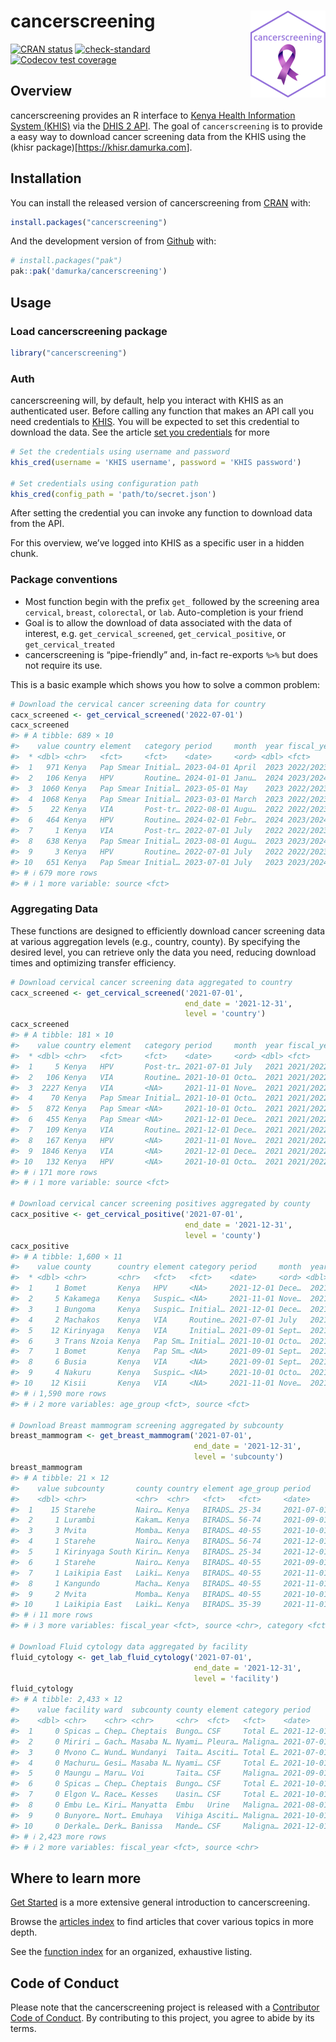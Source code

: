 
# cancerscreening <a href="https://cancerscreening.damurka.com"><img src="man/figures/logo.png" align="right" height="139" alt="cancerscreening website" /></a>

<!-- badges: start -->

[![CRAN
status](https://www.r-pkg.org/badges/version/cancerscreening)](https://CRAN.R-project.org/package=cancerscreening)
[![check-standard](https://github.com/damurka/cancerscreening/actions/workflows/R-CMD-check.yaml/badge.svg)](https://github.com/damurka/cancerscreening/actions/workflows/R-CMD-check.yaml)
[![Codecov test
coverage](https://codecov.io/gh/damurka/cancerscreening/branch/main/graph/badge.svg)](https://app.codecov.io/gh/damurka/cancerscreening?branch=main)
<!-- badges: end -->

## Overview

cancerscreening provides an R interface to [Kenya Health Information
System (KHIS)](https://hiskenya.org) via the [DHIS 2
API](https://docs.dhis2.org/en/develop/using-the-api/dhis-core-version-master/introduction.html).
The goal of `cancerscreening` is to provide a easy way to download
cancer screening data from the KHIS using the (khisr
package)\[<https://khisr.damurka.com>\].

## Installation

You can install the released version of cancerscreening from
[CRAN](https://cran.r-project.org/) with:

``` r
install.packages("cancerscreening")
```

And the development version of from [Github](https://github.com) with:

``` r
# install.packages("pak")
pak::pak('damurka/cancerscreening')
```

## Usage

### Load cancerscreening package

``` r
library("cancerscreening")
```

### Auth

cancerscreening will, by default, help you interact with KHIS as an
authenticated user. Before calling any function that makes an API call
you need credentials to [KHIS](https://hiskenya.org). You will be
expected to set this credential to download the data. See the article
[set you
credentials](https://cancerscreening.damurka.com/articles/set-your-credentials.html)
for more

``` r
# Set the credentials using username and password
khis_cred(username = 'KHIS username', password = 'KHIS password')

# Set credentials using configuration path
khis_cred(config_path = 'path/to/secret.json')
```

After setting the credential you can invoke any function to download
data from the API.

For this overview, we’ve logged into KHIS as a specific user in a hidden
chunk.

### Package conventions

- Most function begin with the prefix `get_` followed by the screening
  area `cervical`, `breast`, `colorectal`, or `lab`. Auto-completion is
  your friend
- Goal is to allow the download of data associated with the data of
  interest, e.g. `get_cervical_screened`, `get_cervical_positive`, or
  `get_cervical_treated`
- cancerscreening is “pipe-friendly” and, in-fact re-exports `%>%` but
  does not require its use.

This is a basic example which shows you how to solve a common problem:

``` r
# Download the cervical cancer screening data for country
cacx_screened <- get_cervical_screened('2022-07-01')
cacx_screened
#> # A tibble: 689 × 10
#>    value country element   category period     month  year fiscal_year age_group
#>  * <dbl> <chr>   <fct>     <fct>    <date>     <ord> <dbl> <fct>       <fct>    
#>  1   971 Kenya   Pap Smear Initial… 2023-04-01 April  2023 2022/2023   25-49    
#>  2   106 Kenya   HPV       Routine… 2024-01-01 Janu…  2024 2023/2024   25-49    
#>  3  1060 Kenya   Pap Smear Initial… 2023-05-01 May    2023 2022/2023   25-49    
#>  4  1068 Kenya   Pap Smear Initial… 2023-03-01 March  2023 2022/2023   25-49    
#>  5    22 Kenya   VIA       Post-tr… 2022-08-01 Augu…  2022 2022/2023   <25      
#>  6   464 Kenya   HPV       Routine… 2024-02-01 Febr…  2024 2023/2024   25-49    
#>  7     1 Kenya   VIA       Post-tr… 2022-07-01 July   2022 2022/2023   <25      
#>  8   638 Kenya   Pap Smear Initial… 2023-08-01 Augu…  2023 2023/2024   25-49    
#>  9     3 Kenya   HPV       Routine… 2022-07-01 July   2022 2022/2023   <25      
#> 10   651 Kenya   Pap Smear Initial… 2023-07-01 July   2023 2023/2024   25-49    
#> # ℹ 679 more rows
#> # ℹ 1 more variable: source <fct>
```

### Aggregating Data

These functions are designed to efficiently download cancer screening
data at various aggregation levels (e.g., country, county). By
specifying the desired level, you can retrieve only the data you need,
reducing download times and optimizing transfer efficiency.

``` r
# Download cervical cancer screening data aggregated to country
cacx_screened <- get_cervical_screened('2021-07-01',
                                       end_date = '2021-12-31',
                                       level = 'country')
cacx_screened
#> # A tibble: 181 × 10
#>    value country element   category period     month  year fiscal_year age_group
#>  * <dbl> <chr>   <fct>     <fct>    <date>     <ord> <dbl> <fct>       <fct>    
#>  1     5 Kenya   HPV       Post-tr… 2021-07-01 July   2021 2021/2022   <25      
#>  2   106 Kenya   VIA       Routine… 2021-10-01 Octo…  2021 2021/2022   <25      
#>  3  2227 Kenya   VIA       <NA>     2021-11-01 Nove…  2021 2021/2022   50+      
#>  4    70 Kenya   Pap Smear Initial… 2021-10-01 Octo…  2021 2021/2022   25-49    
#>  5   872 Kenya   Pap Smear <NA>     2021-10-01 Octo…  2021 2021/2022   50+      
#>  6   455 Kenya   Pap Smear <NA>     2021-12-01 Dece…  2021 2021/2022   50+      
#>  7   109 Kenya   VIA       Routine… 2021-12-01 Dece…  2021 2021/2022   <25      
#>  8   167 Kenya   HPV       <NA>     2021-11-01 Nove…  2021 2021/2022   <25      
#>  9  1846 Kenya   VIA       <NA>     2021-12-01 Dece…  2021 2021/2022   50+      
#> 10   132 Kenya   HPV       <NA>     2021-10-01 Octo…  2021 2021/2022   <25      
#> # ℹ 171 more rows
#> # ℹ 1 more variable: source <fct>

# Download cervical cancer screening positives aggregated by county
cacx_positive <- get_cervical_positive('2021-07-01',
                                       end_date = '2021-12-31',
                                       level = 'county')
cacx_positive
#> # A tibble: 1,600 × 11
#>    value county      country element category period     month  year fiscal_year
#>  * <dbl> <chr>       <chr>   <fct>   <fct>    <date>     <ord> <dbl> <fct>      
#>  1     1 Bomet       Kenya   HPV     <NA>     2021-12-01 Dece…  2021 2021/2022  
#>  2     5 Kakamega    Kenya   Suspic… <NA>     2021-11-01 Nove…  2021 2021/2022  
#>  3     1 Bungoma     Kenya   Suspic… Initial… 2021-12-01 Dece…  2021 2021/2022  
#>  4     2 Machakos    Kenya   VIA     Routine… 2021-07-01 July   2021 2021/2022  
#>  5    12 Kirinyaga   Kenya   VIA     Initial… 2021-09-01 Sept…  2021 2021/2022  
#>  6     3 Trans Nzoia Kenya   Pap Sm… Initial… 2021-10-01 Octo…  2021 2021/2022  
#>  7     1 Bomet       Kenya   Pap Sm… <NA>     2021-09-01 Sept…  2021 2021/2022  
#>  8     6 Busia       Kenya   VIA     <NA>     2021-09-01 Sept…  2021 2021/2022  
#>  9     4 Nakuru      Kenya   Suspic… <NA>     2021-10-01 Octo…  2021 2021/2022  
#> 10    12 Kisii       Kenya   VIA     <NA>     2021-11-01 Nove…  2021 2021/2022  
#> # ℹ 1,590 more rows
#> # ℹ 2 more variables: age_group <fct>, source <fct>

# Download Breast mammogram screening aggregated by subcounty
breast_mammogram <- get_breast_mammogram('2021-07-01', 
                                         end_date = '2021-12-31',
                                         level = 'subcounty')
breast_mammogram
#> # A tibble: 21 × 12
#>    value subcounty       county country element age_group period     month  year
#>    <dbl> <chr>           <chr>  <chr>   <fct>   <fct>     <date>     <ord> <dbl>
#>  1    15 Starehe         Nairo… Kenya   BIRADS… 25-34     2021-07-01 July   2021
#>  2     1 Lurambi         Kakam… Kenya   BIRADS… 56-74     2021-09-01 Sept…  2021
#>  3     3 Mvita           Momba… Kenya   BIRADS… 40-55     2021-10-01 Octo…  2021
#>  4     1 Starehe         Nairo… Kenya   BIRADS… 56-74     2021-12-01 Dece…  2021
#>  5     1 Kirinyaga South Kirin… Kenya   BIRADS… 25-34     2021-12-01 Dece…  2021
#>  6     1 Starehe         Nairo… Kenya   BIRADS… 40-55     2021-09-01 Sept…  2021
#>  7     1 Laikipia East   Laiki… Kenya   BIRADS… 40-55     2021-11-01 Nove…  2021
#>  8     1 Kangundo        Macha… Kenya   BIRADS… 40-55     2021-11-01 Nove…  2021
#>  9     2 Mvita           Momba… Kenya   BIRADS… 40-55     2021-10-01 Octo…  2021
#> 10     1 Laikipia East   Laiki… Kenya   BIRADS… 35-39     2021-11-01 Nove…  2021
#> # ℹ 11 more rows
#> # ℹ 3 more variables: fiscal_year <fct>, source <chr>, category <fct>

# Download Fluid cytology data aggregated by facility
fluid_cytology <- get_lab_fluid_cytology('2021-07-01', 
                                         end_date = '2021-12-31',
                                         level = 'facility')
fluid_cytology
#> # A tibble: 2,433 × 12
#>    value facility ward  subcounty county element category period     month  year
#>    <dbl> <chr>    <chr> <chr>     <chr>  <fct>   <fct>    <date>     <ord> <dbl>
#>  1     0 Spicas … Chep… Cheptais  Bungo… CSF     Total E… 2021-12-01 Dece…  2021
#>  2     0 Miriri … Gach… Masaba N… Nyami… Pleura… Maligna… 2021-07-01 July   2021
#>  3     0 Mvono C… Wund… Wundanyi  Taita… Asciti… Total E… 2021-07-01 July   2021
#>  4     0 Machuru… Gesi… Masaba N… Nyami… CSF     Total E… 2021-10-01 Octo…  2021
#>  5     0 Maungu … Maru… Voi       Taita… CSF     Maligna… 2021-09-01 Sept…  2021
#>  6     0 Spicas … Chep… Cheptais  Bungo… CSF     Total E… 2021-10-01 Octo…  2021
#>  7     0 Elgon V… Race… Kesses    Uasin… CSF     Total E… 2021-10-01 Octo…  2021
#>  8     0 Embu Le… Kiri… Manyatta  Embu   Urine   Maligna… 2021-08-01 Augu…  2021
#>  9     0 Bunyore… Nort… Emuhaya   Vihiga Asciti… Maligna… 2021-10-01 Octo…  2021
#> 10     0 Derkale… Derk… Banissa   Mande… CSF     Maligna… 2021-12-01 Dece…  2021
#> # ℹ 2,423 more rows
#> # ℹ 2 more variables: fiscal_year <fct>, source <chr>
```

## Where to learn more

[Get
Started](https://cancerscreening.damurka.com/articles/cancerscreening.html)
is a more extensive general introduction to cancerscreening.

Browse the [articles
index](https://cancerscreening.damurka.com/articles/index.html) to find
articles that cover various topics in more depth.

See the [function
index](https://cancerscreening.damurka.com/reference/index.html) for an
organized, exhaustive listing.

## Code of Conduct

Please note that the cancerscreening project is released with a
[Contributor Code of
Conduct](https://cancerscreening.damurka.com/CODE_OF_CONDUCT.html). By
contributing to this project, you agree to abide by its terms.
